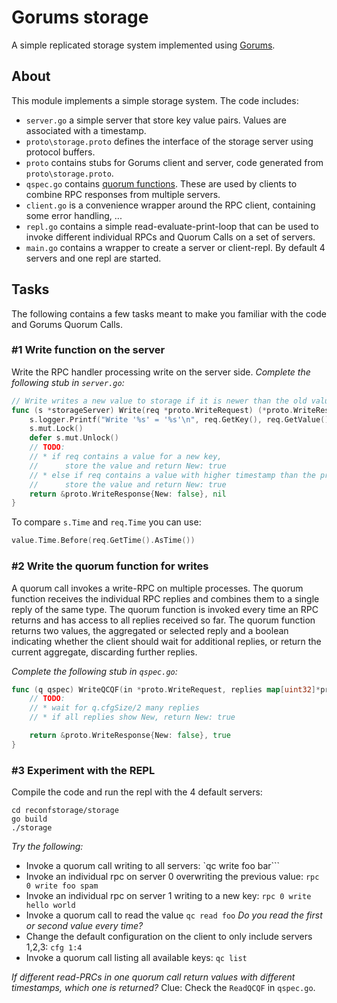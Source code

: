 # Gorums storage

A simple replicated storage system implemented using [Gorums](https://github.com/relab/gorums/blob/master/doc/user-guide.md).

## About

This module implements a simple storage system.
The code includes:
* `server.go` a simple server that store key value pairs. Values are associated with a timestamp.
* `proto\storage.proto` defines the interface of the storage server using protocol buffers.
* `proto` contains stubs for Gorums client and server, code generated from `proto\storage.proto`.
* `qspec.go` contains [quorum functions](https://github.com/relab/gorums/blob/master/doc/user-guide.md#the-quorumspec-interface-with-quorum-functions). These are used by clients to combine RPC responses from multiple servers.
* `client.go` is a convenience wrapper around the RPC client, containing some error handling, ...
* `repl.go` contains a simple read-evaluate-print-loop that can be used to invoke different individual RPCs and Quorum Calls on a set of servers.
* `main.go` contains a wrapper to create a server or client-repl. By default 4 servers and one repl are started.


## Tasks

The following contains a few tasks meant to make you familiar with the code and Gorums Quorum Calls.

### #1 Write function on the server

Write the RPC handler processing write on the server side.
*Complete the following stub in `server.go`:*

```go
// Write writes a new value to storage if it is newer than the old value
func (s *storageServer) Write(req *proto.WriteRequest) (*proto.WriteResponse, error) {
	s.logger.Printf("Write '%s' = '%s'\n", req.GetKey(), req.GetValue())
	s.mut.Lock()
	defer s.mut.Unlock()
    // TODO: 
    // * if req contains a value for a new key, 
    //      store the value and return New: true
    // * else if req contains a value with higher timestamp than the previous,
    //      store the value and return New: true
	return &proto.WriteResponse{New: false}, nil
}
```

To compare `s.Time` and `req.Time` you can use:
```go
value.Time.Before(req.GetTime().AsTime())
```

### #2 Write the quorum function for writes

A quorum call invokes a write-RPC on multiple processes.
The quorum function receives the individual RPC replies and combines them to a single reply of the same type.
The quorum function is invoked every time an RPC returns and has access to all replies received so far.
The quorum function returns two values, the aggregated or selected reply and a boolean indicating whether 
the client should wait for additional replies, or return the current aggregate, discarding further replies.

*Complete the following stub in `qspec.go`:*

```go
func (q qspec) WriteQCQF(in *proto.WriteRequest, replies map[uint32]*proto.WriteResponse) (*proto.WriteResponse, bool) {
	// TODO:
	// * wait for q.cfgSize/2 many replies
	// * if all replies show New, return New: true

	return &proto.WriteResponse{New: false}, true
}
```



### #3 Experiment with the REPL

Compile the code and run the repl with the 4 default servers:
```
cd reconfstorage/storage
go build
./storage
```

*Try the following:*
* Invoke a quorum call writing to all servers: `qc write foo bar```
* Invoke an individual rpc on server 0 overwriting the previous value: `rpc 0 write foo spam`
* Invoke an individual rpc on server 1 writing to a new key: `rpc 0 write hello world`
* Invoke a quorum call to read the value `qc read foo` *Do you read the first or second value every time?*
* Change the default configuration on the client to only include servers 1,2,3: `cfg 1:4`
* Invoke a quorum call listing all available keys: `qc list`

*If different read-PRCs in one quorum call return values with different timestamps, which one is returned?*
Clue: Check the `ReadQCQF` in `qspec.go`.
